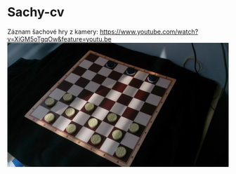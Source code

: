 ﻿# Sachy-cv
Záznam šachové hry z kamery:
https://www.youtube.com/watch?v=XiGM5oTgqOw&feature=youtu.be
![sachy](DSC_0397.JPG)

